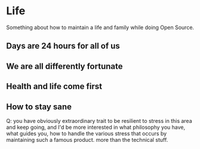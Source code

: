 # Life

Something about how to maintain a life and family while doing Open Source.

## Days are 24 hours for all of us

## We are all differently fortunate

## Health and life come first

## How to stay sane

Q: you have obviously extraordinary trait to be resilient to stress in this
area and keep going, and I'd be more interested in what philosophy you have,
what guides you, how to handle the various stress that occurs by maintaining
such a famous product. more than the technical stuff.
